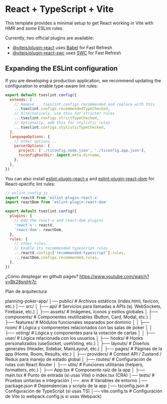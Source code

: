 # React + TypeScript + Vite

This template provides a minimal setup to get React working in Vite with HMR and some ESLint rules.

Currently, two official plugins are available:

- [@vitejs/plugin-react](https://github.com/vitejs/vite-plugin-react/blob/main/packages/plugin-react/README.md) uses [Babel](https://babeljs.io/) for Fast Refresh
- [@vitejs/plugin-react-swc](https://github.com/vitejs/vite-plugin-react-swc) uses [SWC](https://swc.rs/) for Fast Refresh

## Expanding the ESLint configuration

If you are developing a production application, we recommend updating the configuration to enable type-aware lint rules:

```js
export default tseslint.config({
  extends: [
    // Remove ...tseslint.configs.recommended and replace with this
    ...tseslint.configs.recommendedTypeChecked,
    // Alternatively, use this for stricter rules
    ...tseslint.configs.strictTypeChecked,
    // Optionally, add this for stylistic rules
    ...tseslint.configs.stylisticTypeChecked,
  ],
  languageOptions: {
    // other options...
    parserOptions: {
      project: ['./tsconfig.node.json', './tsconfig.app.json'],
      tsconfigRootDir: import.meta.dirname,
    },
  },
})
```

You can also install [eslint-plugin-react-x](https://github.com/Rel1cx/eslint-react/tree/main/packages/plugins/eslint-plugin-react-x) and [eslint-plugin-react-dom](https://github.com/Rel1cx/eslint-react/tree/main/packages/plugins/eslint-plugin-react-dom) for React-specific lint rules:

```js
// eslint.config.js
import reactX from 'eslint-plugin-react-x'
import reactDom from 'eslint-plugin-react-dom'

export default tseslint.config({
  plugins: {
    // Add the react-x and react-dom plugins
    'react-x': reactX,
    'react-dom': reactDom,
  },
  rules: {
    // other rules...
    // Enable its recommended typescript rules
    ...reactX.configs['recommended-typescript'].rules,
    ...reactDom.configs.recommended.rules,
  },
})
```

¿Cómo desplegar en github pages?
https://www.youtube.com/watch?v=Bk28snjHr7c

Plan de arquitectura

planning-poker-app/
│── public/                 # Archivos estáticos (index.html, favicon, etc.)
│── src/
│   ├── api/                # Servicios para llamadas a APIs (ej. WebSockets, Firebase, etc.)
│   ├── assets/             # Imágenes, íconos y estilos globales
│   ├── components/         # Componentes reutilizables (Button, Card, Modal, etc.)
│   ├── features/           # Módulos funcionales separados por dominio
│   │   ├── room/           # Lógica y componentes relacionados con las salas de poker
│   │   ├── voting/         # Lógica y componentes para la votación de cartas
│   │   ├── user/           # Lógica relacionada con los usuarios
│   ├── hooks/              # Hooks personalizados (useSocket, useVoting, etc.)
│   ├── layouts/            # Diseños generales (Header, Sidebar, MainLayout, etc.)
│   ├── pages/              # Páginas de la app (Home, Room, Results, etc.)
│   ├── providers/          # Context API / Zustand / Redux para manejo de estado global
│   ├── routes/             # Configuración de rutas con React Router
│   ├── utils/              # Funciones utilitarias (helpers, formatters, etc.)
│   ├── App.tsx             # Componente raíz de la app
│   ├── main.tsx            # Punto de entrada (si usas Vite) o index.tsx (CRA)
│── tests/                  # Pruebas unitarias e integración
│── .env                    # Variables de entorno
│── package.json            # Dependencias y scripts de la app
│── tsconfig.json           # Configuración de TypeScript (si usas TS)
│── vite.config.ts          # Configuración de Vite (o webpack.config.js si usas Webpack)

